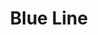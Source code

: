 ---
title: Blue Line
title_zh: 藍綫
route_sign: [B]
terminus_start: Victory Bay
terminus_end: Spawn
branch_line: true
stations:
  - station_code: [B1]
    name: Victory Bay
    name_zh: 勝利灣
    transfer: 
      - route_sign: [V]
    first_station: true
  - station_code: [B2]
    name: UCHQ North
    name_zh: 聯總北
    transfer: 
      - route_sign: [Ac,D]
  - station_code: [B3]
    name: UCHQ South
    name_zh: 聯總南
    transfer: 
      - route_sign: [G,A]
  - station_code: [B4]
    name: Mugen
    name_zh: 無限
    transfer: 
      - route_sign: [V,W,D]
  - station_code: [B5]
    name: Paradise Falls
    name_zh: 仙境瀑布
    transfer:
      - route_sign: [R]
  - station_code: [B6]
    name: Zero Zero
    name_zh: 零零
    transfer:
      - route_sign: [W]
    branch_first: true
  - station_code: [B7]
    name: City Farm
    name_zh: 城市農場
    transfer:
      - route_sign: [G,W]
    branch_last: true
  - station_code: [B8]
    name: Hell's Gate
    name_zh: 地獄門
  - station_code: [B9]
    name: Spawn
    name_zh: 生成
    last_station: true
custom_style: table{margin:0 auto}.station-code-bg-first{background-image:url(/img/bg/blueline.png);background-repeat:no-repeat;background-size:7px 50%;background-position:64px bottom}.station-code-bg{background-image:url(/img/bg/blueline.png);background-repeat:no-repeat;background-size:7px 101%;background-position:64px}.station-code-bg-last{background-image:url(/img/bg/blueline.png);background-repeat:no-repeat;background-size:7px 50%;background-position:64px top}.station-code-bg-branch-first{background-image:url(/img/bg/blueline.png),url(/img/bg/blueline.png),url(/img/bg/blueline.png);background-repeat:no-repeat;background-size:7px 101%,50px 7px,7px 54.5%;background-position:64px,80px center,125px bottom}.station-code-bg-branch-last{background-image:url(/img/bg/blueline.png),url(/img/bg/blueline.png);background-repeat:no-repeat;background-size:7px 101%,7px 50%;background-position:64px,125px top}td.station-code-bg-branch-last{padding-left:109px!important;padding-right:0}
weight: 3
---